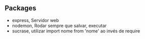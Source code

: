 ## Packages
- express, Servidor web
- nodemon, Rodar sempre que salvar, executar
- sucrase, utilizar import nome from 'nome' ao invés de require
 